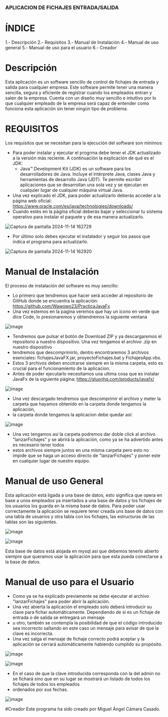 ### APLICACION DE FICHAJES ENTRADA/SALIDA
# ÍNDICE
1.- Descripción
2.- Requisitos
3.- Manual de Instalación
4.- Manual de uso general
5.- Manual de uso para el usuario
6.- Creador
# Descripción
Esta aplicación es un software sencillo de control de fichajes de entrada y salida para cualquier empresa. Este software permite tener una manera sencilla, segura y eficiente de
registrar cuando los empleados entran y salen de la empresa. Cuenta con un diseño muy sencillo e intuitivo por lo que cualquier empleado de la empresa será
capaz de entender como funciona esta aplicación sin tener ningún tipo de problema.
# REQUISITOS
Los requisitos que se necesitan para la ejecución del software son mínimos:
  * Para poder instalar y ejecutar el progrma debe tener el JDK actualizado a la versión más reciente. A continuación la explicación de qué es el JDK:
    - Java™ Development Kit (JDK) es un software para los desarrolladores de Java. Incluye el intérprete Java, clases Java y herramientas de desarrollo Java (JDT). Te permite escribir aplicaciones que se desarrollan una sola vez y se ejecutan en cualquier lugar de cualquier máquina virtual Java.
  * Una vez explicado el JDK, para poder actualizarlo deberás acceder a la página web oficial: https://www.oracle.com/es/java/technologies/downloads/
  * Cuando estés en la página oficial deberás bajar y seleccionar tu sistema operativo para instalar el paquete y de esa manera actualizarlo.
    
![Captura de pantalla 2024-11-14 162729](https://github.com/user-attachments/assets/74b6704e-60e6-4178-ae80-d17462e029b3)

  * Por último solo debes ejecutar el instalador y seguir los pasos que indica el programa para actualizarlo.
    
![Captura de pantalla 2024-11-14 162920](https://github.com/user-attachments/assets/b835e18d-3492-4774-b413-5b33a1f44e4f)

# Manual de Instalación
El proceso de instalación del software es muy sencillo:
  * Lo primero que tendremos que hacer será acceder al repositorio de GitHub donde se encuentra la aplicación: https://github.com/Wawowo23/PracticaJavaFx
  * Una vez estemos en la pagina veremos que hay un icono en verde que dice Code, lo presionaremos y obtendremos la siguiente ventana

![image](https://github.com/user-attachments/assets/570e1c06-a744-43ff-8857-678f6c10962f)

* Tendremos que pulsar el botón de Download ZIP y ya descargaremos el repositorio a nuestro dispositivo. Una vez tengamos el archivo .zip en nuestro dispositivo
* tendremos que descomprimirlo, dentro encontraremos 3 archivos esenciales: fichajesJavaFX.jar, proyectoFichajes.bat y FichajesApp.vbs.
* Estos 3 archivos deben encotrarse siempre en la misma carpeta, esto es crucial para el funcionamiento de la aplicacion.
* Antes de poder ejecutarlo necesitamos una ultima cosa que es instalar JavaFx de la siguiente página: https://gluonhq.com/products/javafx/

![image](https://github.com/user-attachments/assets/e16e698b-b1c3-4a01-b763-b4999f77e989)

* Una vez descargado tendremos que descomprimir el archivo y meter la carpeta que hayamos obtenido en la carpeta donde tengamos la aplicación,
* la carpeta donde tengamos la aplicacion debe quedar así:
  
![image](https://github.com/user-attachments/assets/00f2b9e8-3ce9-42d2-8f7a-66a081cfe864)

* Una vez tengamos así la carpeta podremos dar doble click al archivo "lanzarFichajes" y se abrirá la aplicación, como ya se ha advertido antes es necesario tener todos
* estos archivos siempre juntos en una misma carpeta pero esto no impide que se haga un acceso directo de "lanzarFichajes" y poner este en cualquier lugar de nuestro equipo.

# Manual de uso General
Esta aplicación está ligada a una base de datos, esto significa que opera en base a unos empleados ya insertados a una base de datos y los fichajes de los usuarios los guarda en 
la misma base de datos. Para poder usar correctamente la aplicación se requiere tener creada uns base de datos con una tabla de usuarios y otra tabla con los fichajes, las estructuras
de las tablas son las siguientes.

![image](https://github.com/user-attachments/assets/fc0c4247-519c-4ef2-b0ec-8f8a8a5a058f)

![image](https://github.com/user-attachments/assets/1ed1b420-d1ab-4473-8ad8-f15a28589f81)

Esta base de datos está alojada en mysql así que debemos tenerlo abierto siempre que queramos usar la aplicación para que esta pueda conectarse a la base de datos.

# Manual de uso para el Usuario

* Como ya se ha explicado previamente se debe ejecutar el archivo "lanzarFichajes" para poder abrir la aplicación.
* Una vez abierta la aplicación el empleado solo deberá introducir su clave para fichar automáticamente. Dependiendo de si es un fichaje de entrada o de salida se entregará un mensaje
* u otro, también se contempla la posibilidad de que el código introducido sea incorrecto saltando en este caso un mensaje para avisar de que la clave es incorrecta.
* Una vez salga el mensaje de fichaje correcto podrá aceptar y la aplicación se cerrará automáticamente habiendo cumplido su propósito.

![image](https://github.com/user-attachments/assets/7e1ecaa7-a88d-41d4-95c4-641738eee78f)


![image](https://github.com/user-attachments/assets/a237e26d-e4b2-4251-a6a5-f387d723d275)

* En el caso de que la clave introducida corresponda con la del admin no se fichará sino que en su lugar se mostrará un listado de todos los fichajes de todos los empleados
* ordenados por sus fechas.

![image](https://github.com/user-attachments/assets/a85bd529-ec7a-4669-b963-8a7860dff5b2)

#Creador
Este programa ha sido creado por Miguel Ángel Cámara Casado.
